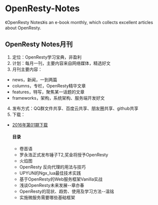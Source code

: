 # OpenResty-Notes
《OpenResty Notes》is an e-book monthly, which collects excellent articles about OpenResty.

## OpenResty Notes月刊

1. 定位：OpenResty学习宝典，非盈利
2. 计划：每月一刊，主要内容来自网络媒体，精选好文
3. 月刊主要内容：

  * news，新闻，一到两篇
  * columns，专栏，OpenResty精华文章
  * features，特写，聚焦某一话题的文章
  * frameworks，架构，系统架构、服务端开发好文

4. 发布方式：QQ群文件共享、百度云共享、朋友圈共享、github共享
5. 下载：

  * [2016年第01期下载](http://pan.baidu.com/s/1bouC9HX)

    #### 目录
    * 卷首语
    * 罗永浩正式发布锤子T2,奖金将授予OpenResty
    * 火焰图
    * OpenResty 反向代理的用法与技巧
    * UPYUN的Ngx_lua最佳技术实践
    * 基于OpenResty的Web服务框架Vanilla实战
    * 浅谈OpenResty未来发展--章亦春
    * OpenResty的现状、趋势、使用及学习方法--温铭
    * 实施微服务需要哪些基础框架

  
